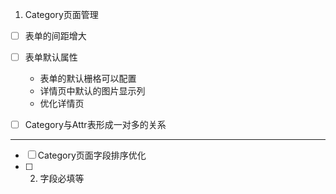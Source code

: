 1. Category页面管理

- [ ]  表单的间距增大
- [ ]  表单默认属性 
    -  表单的默认栅格可以配置
    -  详情页中默认的图片显示列
    - 优化详情页
- [ ]  Category与Attr表形成一对多的关系




----


- [ ] Category页面字段排序优化
- [ ] 2. 字段必填等

